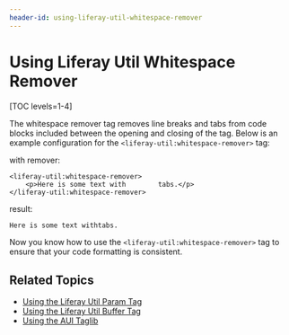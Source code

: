 ```yaml
---
header-id: using-liferay-util-whitespace-remover
---
```


# Using Liferay Util Whitespace Remover

[TOC levels=1-4]

The whitespace remover tag removes line breaks and tabs from code blocks 
included between the opening and closing of the tag. Below is an example 
configuration for the `<liferay-util:whitespace-remover>` tag:

with remover:

```markup
<liferay-util:whitespace-remover>
	<p>Here is some text with        tabs.</p>
</liferay-util:whitespace-remover>
```

result:

```html
Here is some text withtabs.
```
Now you know how to use the `<liferay-util:whitespace-remover>` tag to ensure 
that your code formatting is consistent. 

## Related Topics

- [Using the Liferay Util Param Tag](/docs/7-2/reference/-/knowledge_base/r/using-liferay-util-param)
- [Using the Liferay Util Buffer Tag](/docs/7-2/reference/-/knowledge_base/r/using-liferay-util-buffer)
- [Using the AUI Taglib](/docs/7-2/reference/-/knowledge_base/r/using-aui-taglibs)
